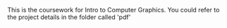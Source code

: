 This is the coursework for Intro to Computer Graphics.
You could refer to the project details in the folder called 'pdf'
